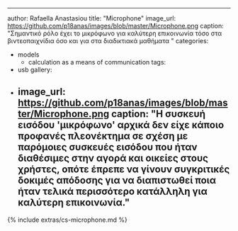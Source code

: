 ---
author: Rafaella Anastasiou
title: "Microphone"
image_url: https://github.com/p18anas/images/blob/master/Microphone.png
caption: "Σημαντικό ρόλο έχει το μικρόφωνο για καλύτερη επικοινωνία τόσο στα βιντεοπαιχνίδια όσο και για στα διαδικτιακά μαθήματα "
categories:
  - models
    - calculation as a means of communication
  tags:
  - usb
gallery:
  - image_url: https://github.com/p18anas/images/blob/master/Microphone.png
    caption: "Η συσκευή εισόδου 'μικρόφωνο' αρχικά δεν είχε κάποιο προφανές πλεονέκτημα σε σχέση με παρόμοιες συσκευές εισόδου που ήταν διαθέσιμες στην αγορά και οικείες στους χρήστες, οπότε έπρεπε να γίνουν συγκριτικές δοκιμές απόδοσης για να διαπιστωθεί ποια ήταν τελικά περισσότερο κατάλληλη για καλύτερη επικοινωνία."
    ---

{% include extras/cs-microphone.md %}

